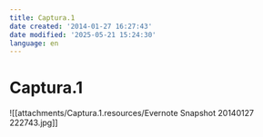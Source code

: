 ```yaml
---
title: Captura.1
date created: '2014-01-27 16:27:43'
date modified: '2025-05-21 15:24:30'
language: en
---
```



# Captura.1

![[attachments/Captura.1.resources/Evernote Snapshot 20140127 222743.jpg]]
